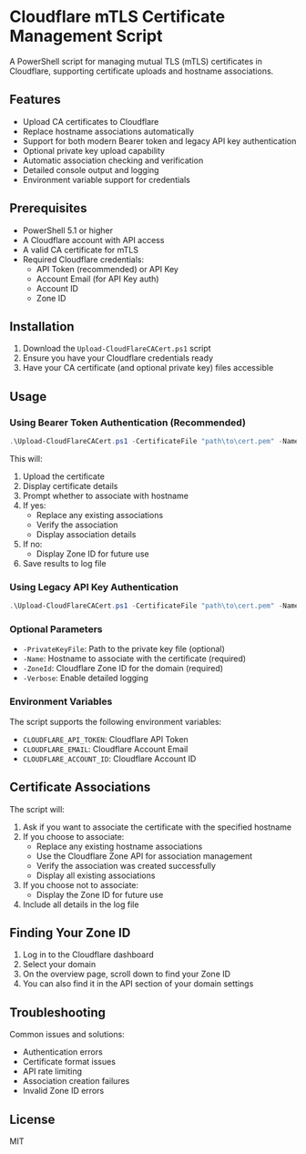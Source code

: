 # Cloudflare mTLS Certificate Management Script

A PowerShell script for managing mutual TLS (mTLS) certificates in Cloudflare, supporting certificate uploads and hostname associations.

## Features

- Upload CA certificates to Cloudflare
- Replace hostname associations automatically
- Support for both modern Bearer token and legacy API key authentication
- Optional private key upload capability 
- Automatic association checking and verification
- Detailed console output and logging
- Environment variable support for credentials

## Prerequisites

- PowerShell 5.1 or higher
- A Cloudflare account with API access
- A valid CA certificate for mTLS
- Required Cloudflare credentials:
  - API Token (recommended) or API Key
  - Account Email (for API Key auth)
  - Account ID
  - Zone ID

## Installation

1. Download the `Upload-CloudFlareCACert.ps1` script
2. Ensure you have your Cloudflare credentials ready
3. Have your CA certificate (and optional private key) files accessible

## Usage

### Using Bearer Token Authentication (Recommended)

```powershell
.\Upload-CloudFlareCACert.ps1 -CertificateFile "path\to\cert.pem" -Name "example.com" -AccountID "your_account_id" -ZoneId "your_zone_id" -CloudflareApiToken "your_bearer_token"
```

This will:
1. Upload the certificate
2. Display certificate details
3. Prompt whether to associate with hostname
4. If yes:
   - Replace any existing associations
   - Verify the association
   - Display association details
5. If no:
   - Display Zone ID for future use
6. Save results to log file

### Using Legacy API Key Authentication

```powershell
.\Upload-CloudFlareCACert.ps1 -CertificateFile "path\to\cert.pem" -Name "example.com" -AccountID "your_account_id" -ZoneId "your_zone_id" -CloudflareApiToken "your_api_key" -CloudflareEmail "your_email" -UseAuthKey
```

### Optional Parameters

- `-PrivateKeyFile`: Path to the private key file (optional)
- `-Name`: Hostname to associate with the certificate (required)
- `-ZoneId`: Cloudflare Zone ID for the domain (required)
- `-Verbose`: Enable detailed logging

### Environment Variables

The script supports the following environment variables:
- `CLOUDFLARE_API_TOKEN`: Cloudflare API Token
- `CLOUDFLARE_EMAIL`: Cloudflare Account Email
- `CLOUDFLARE_ACCOUNT_ID`: Cloudflare Account ID

## Certificate Associations

The script will:
1. Ask if you want to associate the certificate with the specified hostname
2. If you choose to associate:
   - Replace any existing hostname associations
   - Use the Cloudflare Zone API for association management
   - Verify the association was created successfully
   - Display all existing associations
3. If you choose not to associate:
   - Display the Zone ID for future use
4. Include all details in the log file

## Finding Your Zone ID

1. Log in to the Cloudflare dashboard
2. Select your domain
3. On the overview page, scroll down to find your Zone ID
4. You can also find it in the API section of your domain settings

## Troubleshooting

Common issues and solutions:
- Authentication errors
- Certificate format issues
- API rate limiting
- Association creation failures
- Invalid Zone ID errors

## License

MIT











